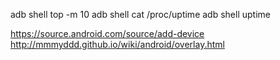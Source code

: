 adb shell top -m 10
adb shell cat /proc/uptime
adb shell uptime

https://source.android.com/source/add-device
http://mmmyddd.github.io/wiki/android/overlay.html
